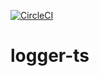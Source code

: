 [![CircleCI](https://circleci.com/gh/w3f/logger-ts.svg?style=svg)](https://circleci.com/gh/w3f/logger-ts)

# logger-ts